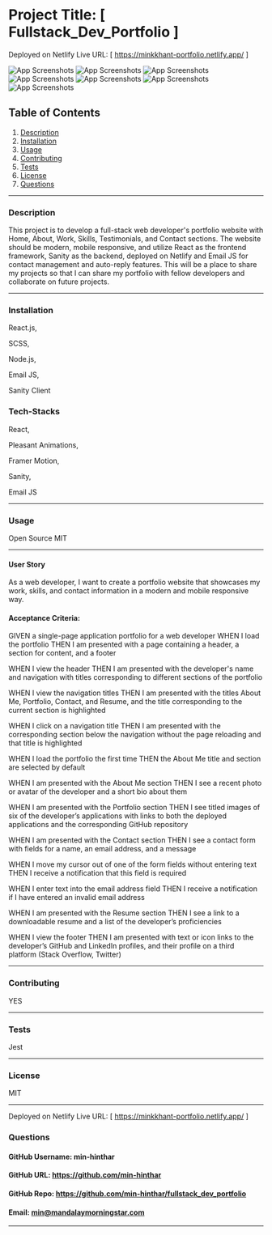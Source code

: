 # Project Title: [ Fullstack_Dev_Portfolio ]

Deployed on Netlify Live URL: [ https://minkkhant-portfolio.netlify.app/ ]

![App Screenshots](./frontend_react/src/assets/portfolio_1.jpg)
![App Screenshots](./frontend_react/src/assets/portfolio_2.jpg)
![App Screenshots](./frontend_react/src/assets/portfolio_3.jpg)
![App Screenshots](./frontend_react/src/assets/portfolio_4.jpg)
![App Screenshots](./frontend_react/src/assets/portfolio_5.jpg)
![App Screenshots](./frontend_react/src/assets/portfolio_6.jpg)
![App Screenshots](./frontend_react/src/assets/portfolio_7.jpg)

## Table of Contents
1. [Description](#description)
2. [Installation](#installation)
3. [Usage](#usage)
4. [Contributing](#contributing)
5. [Tests](#tests)
6. [License](#license)
7. [Questions](#questions)

-----

### Description 
This project is to develop a full-stack web developer's portfolio website with Home, About, Work, Skills, Testimonials, and Contact sections. The website should be modern, mobile responsive, and utilize React as the frontend framework, Sanity as the backend, deployed on Netlify and Email JS for contact management and auto-reply features. This will be a place to share my projects so that I can share my portfolio with fellow developers and collaborate on future projects.


-----

### Installation
React.js,

SCSS,

Node.js,

Email JS,

Sanity Client


### Tech-Stacks
React,

Pleasant Animations,

Framer Motion,

Sanity,

Email JS

-----

### Usage 

Open Source MIT

-----

#### User Story

As a web developer, I want to create a portfolio website that showcases my work, skills, and contact information in a modern and mobile responsive way.


#### Acceptance Criteria:

GIVEN a single-page application portfolio for a web developer WHEN I load the portfolio THEN I am presented with a page containing a header, a section for content, and a footer

WHEN I view the header THEN I am presented with the developer's name and navigation with titles corresponding to different sections of the portfolio

WHEN I view the navigation titles THEN I am presented with the titles About Me, Portfolio, Contact, and Resume, and the title corresponding to the current section is highlighted

WHEN I click on a navigation title THEN I am presented with the corresponding section below the navigation without the page reloading and that title is highlighted

WHEN I load the portfolio the first time THEN the About Me title and section are selected by default

WHEN I am presented with the About Me section THEN I see a recent photo or avatar of the developer and a short bio about them

WHEN I am presented with the Portfolio section THEN I see titled images of six of the developer’s applications with links to both the deployed applications and the corresponding GitHub repository

WHEN I am presented with the Contact section THEN I see a contact form with fields for a name, an email address, and a message

WHEN I move my cursor out of one of the form fields without entering text THEN I receive a notification that this field is required

WHEN I enter text into the email address field THEN I receive a notification if I have entered an invalid email address

WHEN I am presented with the Resume section THEN I see a link to a downloadable resume and a list of the developer’s proficiencies

WHEN I view the footer THEN I am presented with text or icon links to the developer’s GitHub and LinkedIn profiles, and their profile on a third platform (Stack Overflow, Twitter)

-----

### Contributing 
YES 

-----

### Tests 
Jest

-----

### License 
MIT 

-----

Deployed on Netlify Live URL: [ https://minkkhant-portfolio.netlify.app/ ]

### Questions 

#### GitHub Username: min-hinthar 

#### GitHub URL: https://github.com/min-hinthar

#### GitHub Repo: https://github.com/min-hinthar/fullstack_dev_portfolio

#### Email: min@mandalaymorningstar.com

-----
